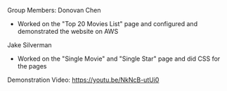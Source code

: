 Group Members:
Donovan Chen
- Worked on the "Top 20 Movies List" page and configured and demonstrated the website on AWS
  
Jake Silverman
- Worked on the "Single Movie" and "Single Star" page and did CSS for the pages

Demonstration Video: https://youtu.be/NkNcB-utUi0

